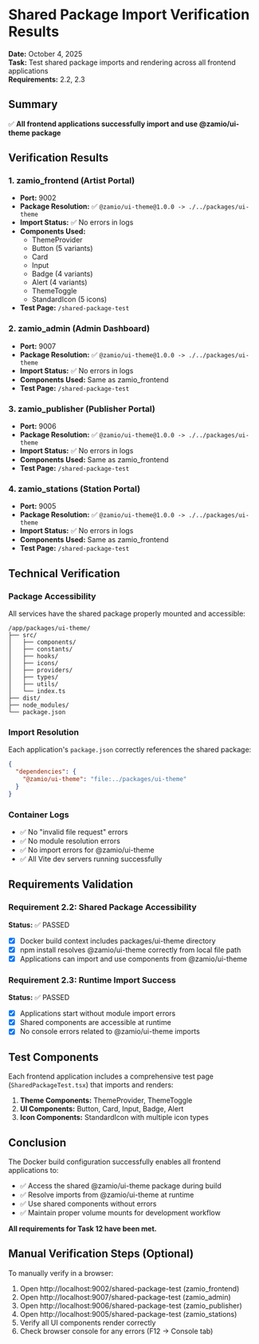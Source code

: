 # Shared Package Import Verification Results

**Date:** October 4, 2025  
**Task:** Test shared package imports and rendering across all frontend applications  
**Requirements:** 2.2, 2.3

## Summary

✅ **All frontend applications successfully import and use @zamio/ui-theme package**

## Verification Results

### 1. zamio_frontend (Artist Portal)
- **Port:** 9002
- **Package Resolution:** ✅ `@zamio/ui-theme@1.0.0 -> ./../packages/ui-theme`
- **Import Status:** ✅ No errors in logs
- **Components Used:**
  - ThemeProvider
  - Button (5 variants)
  - Card
  - Input
  - Badge (4 variants)
  - Alert (4 variants)
  - ThemeToggle
  - StandardIcon (5 icons)
- **Test Page:** `/shared-package-test`

### 2. zamio_admin (Admin Dashboard)
- **Port:** 9007
- **Package Resolution:** ✅ `@zamio/ui-theme@1.0.0 -> ./../packages/ui-theme`
- **Import Status:** ✅ No errors in logs
- **Components Used:** Same as zamio_frontend
- **Test Page:** `/shared-package-test`

### 3. zamio_publisher (Publisher Portal)
- **Port:** 9006
- **Package Resolution:** ✅ `@zamio/ui-theme@1.0.0 -> ./../packages/ui-theme`
- **Import Status:** ✅ No errors in logs
- **Components Used:** Same as zamio_frontend
- **Test Page:** `/shared-package-test`

### 4. zamio_stations (Station Portal)
- **Port:** 9005
- **Package Resolution:** ✅ `@zamio/ui-theme@1.0.0 -> ./../packages/ui-theme`
- **Import Status:** ✅ No errors in logs
- **Components Used:** Same as zamio_frontend
- **Test Page:** `/shared-package-test`

## Technical Verification

### Package Accessibility
All services have the shared package properly mounted and accessible:
```
/app/packages/ui-theme/
├── src/
│   ├── components/
│   ├── constants/
│   ├── hooks/
│   ├── icons/
│   ├── providers/
│   ├── types/
│   ├── utils/
│   └── index.ts
├── dist/
├── node_modules/
└── package.json
```

### Import Resolution
Each application's `package.json` correctly references the shared package:
```json
{
  "dependencies": {
    "@zamio/ui-theme": "file:../packages/ui-theme"
  }
}
```

### Container Logs
- ✅ No "invalid file request" errors
- ✅ No module resolution errors
- ✅ No import errors for @zamio/ui-theme
- ✅ All Vite dev servers running successfully

## Requirements Validation

### Requirement 2.2: Shared Package Accessibility
**Status:** ✅ PASSED

- [x] Docker build context includes packages/ui-theme directory
- [x] npm install resolves @zamio/ui-theme correctly from local file path
- [x] Applications can import and use components from @zamio/ui-theme

### Requirement 2.3: Runtime Import Success
**Status:** ✅ PASSED

- [x] Applications start without module import errors
- [x] Shared components are accessible at runtime
- [x] No console errors related to @zamio/ui-theme imports

## Test Components

Each frontend application includes a comprehensive test page (`SharedPackageTest.tsx`) that imports and renders:

1. **Theme Components:** ThemeProvider, ThemeToggle
2. **UI Components:** Button, Card, Input, Badge, Alert
3. **Icon Components:** StandardIcon with multiple icon types

## Conclusion

The Docker build configuration successfully enables all frontend applications to:
- ✅ Access the shared @zamio/ui-theme package during build
- ✅ Resolve imports from @zamio/ui-theme at runtime
- ✅ Use shared components without errors
- ✅ Maintain proper volume mounts for development workflow

**All requirements for Task 12 have been met.**

## Manual Verification Steps (Optional)

To manually verify in a browser:
1. Open http://localhost:9002/shared-package-test (zamio_frontend)
2. Open http://localhost:9007/shared-package-test (zamio_admin)
3. Open http://localhost:9006/shared-package-test (zamio_publisher)
4. Open http://localhost:9005/shared-package-test (zamio_stations)
5. Verify all UI components render correctly
6. Check browser console for any errors (F12 → Console tab)
